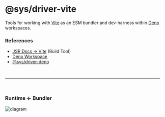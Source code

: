 # @sys/driver-vite

Tools for working with [Vite](https://vitejs.dev/) as an ESM bundler and dev-harness within [Deno](https://docs.deno.com/) workspaces.

### References

- [JSR Docs → Vite](https://jsr.io/docs/with/vite) (Build Tool)
- [Deno Workspace](https://docs.deno.com/runtime/fundamentals/workspaces/)
- [@sys/driver-deno](https://jsr.io/@sys/driver-deno) 


<p>&nbsp;<p>

---

<p>&nbsp;<p>

### Runtime ← Bundler

![diagram](https://wrpcd.net/cdn-cgi/imagedelivery/BXluQx4ige9GuW0Ia56BHw/a720851d-97c8-4feb-439c-6e4a41be6b00/original)

